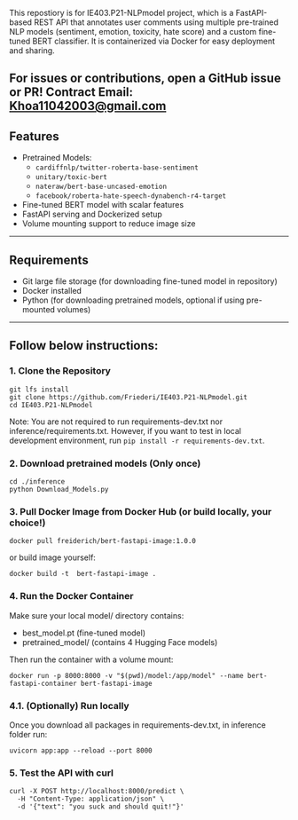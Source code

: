 This repostiory is for IE403.P21-NLPmodel project, which is a FastAPI-based REST API that annotates user comments using multiple pre-trained NLP models (sentiment, emotion, toxicity, hate score) and a custom fine-tuned BERT classifier. 
It is containerized via Docker for easy deployment and sharing.

For issues or contributions, open a GitHub issue or PR!
Contract Email: Khoa11042003@gmail.com
---

## Features

- Pretrained Models:
  - `cardiffnlp/twitter-roberta-base-sentiment`
  - `unitary/toxic-bert`
  - `nateraw/bert-base-uncased-emotion`
  - `facebook/roberta-hate-speech-dynabench-r4-target`
- Fine-tuned BERT model with scalar features
- FastAPI serving and Dockerized setup
- Volume mounting support to reduce image size

---

## Requirements

- Git large file storage (for downloading fine-tuned model in repository)
- Docker installed
- Python (for downloading pretrained models, optional if using pre-mounted volumes)

---

## Follow below instructions:

### 1. Clone the Repository

```
git lfs install
git clone https://github.com/Friederi/IE403.P21-NLPmodel.git
cd IE403.P21-NLPmodel
```

Note: You are not required to run requirements-dev.txt nor inference/requirements.txt. However, if you want to test in local development environment, run `pip install -r requirements-dev.txt`.

### 2. Download pretrained models (Only once)

```
cd ./inference
python Download_Models.py
```

### 3. Pull Docker Image from Docker Hub (or build locally, your choice!)

```
docker pull freiderich/bert-fastapi-image:1.0.0
```
or build image yourself:
```
docker build -t  bert-fastapi-image .
```

###  4. Run the Docker Container

Make sure your local model/ directory contains:
 + best_model.pt (fine-tuned model)
 + pretrained_model/ (contains 4 Hugging Face models)

Then run the container with a volume mount:
```
docker run -p 8000:8000 -v "$(pwd)/model:/app/model" --name bert-fastapi-container bert-fastapi-image
```

### 4.1. (Optionally) Run locally

Once you download all packages in requirements-dev.txt, in inference folder run:
```
uvicorn app:app --reload --port 8000
```

### 5. Test the API with curl

```
curl -X POST http://localhost:8000/predict \
  -H "Content-Type: application/json" \
  -d '{"text": "you suck and should quit!"}'
```
